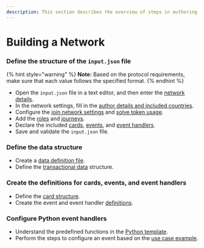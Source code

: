 ```yaml
---
description: This section describes the overview of steps in authoring a network.
---
```


# Building a Network

### Define the structure of the `input.json` file

{% hint style="warning" %}
**Note:** Based on the protocol requirements, make sure that each value follows the specified format.&#x20;
{% endhint %}

* Open the `input.json` file in a text editor, and then enter the [network details](network-configuration.md#network-metadata).
* In the network settings, fill in the [author details and included countries](network-configuration.md#author-details-and-countries).
* Configure the [join network settings](network-configuration.md#join-network-settings) and [solve token usage](network-configuration.md#solve-token-settings).
* Add the [roles](roles-and-journeys.md#roles) and [journeys](roles-and-journeys.md#journeys).
* Declare the included [cards](card-definitions/#cards), [events](events-and-event-handlers.md#events), and [event handlers](events-and-event-handlers.md#event-handlers).
* Save and validate the `input.json` file.

### Define the data structure

* Create a [data definition file](care-data-node.md#data-definition-file).
* Define the [transactional data](transactional-data.md) structure.

### Create the definitions for cards, events, and event handlers

* Define the [card structure](card-definitions/#card-definition-structure).
* Create the event and event handler [definitions](events-and-event-handlers.md#definitions).

### Configure Python event handlers

* Understand the predefined functions in the [Python template](python-event-handlers.md#python-event-handler-template).
* Perform the steps to configure an event based on the [use case example](python-event-handlers.md#use-case-example).

